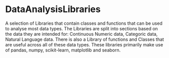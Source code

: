 # DataAnalysisLibraries
A selection of Libraries that contain classes and functions that can be used to analyse most data types. The Libraries are split into sections based on the data they are intended for: Continuous Numeric data, Categoric data, Natural Language data. There is also a Library of functions and Classes that are useful across all of these data types. These libraries primarily make use of pandas, numpy, scikit-learn, matplotlib and seaborn.
